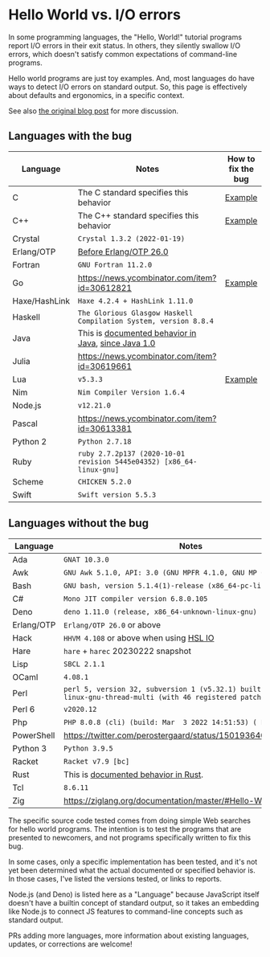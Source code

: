# Hello World vs. I/O errors

In some programming languages, the "Hello, World!" tutorial programs report I/O
errors in their exit status. In others, they silently swallow I/O errors, which
doesn't satisfy common expectations of command-line programs.

Hello world programs are just toy examples. And, most languages do have ways to
detect I/O errors on standard output. So, this page is effectively about
defaults and ergonomics, in a specific context.

See also [the original blog post] for more discussion.

## Languages with the bug

| Language   |  Notes                                     | How to fix the bug
| ---------- | ------------------------------------------ | -----------------------------
| C          | The C standard specifies this behavior     | [Example](Examples.md#C)
| C++        | The C++ standard specifies this behavior   | [Example](Examples.md#C++)
| Crystal    | `Crystal 1.3.2 (2022-01-19)`               |
| Erlang/OTP | [Before Erlang/OTP 26.0](https://github.com/erlang/otp/issues/5797)
| Fortran    | `GNU Fortran 11.2.0`                       |
| Go         | https://news.ycombinator.com/item?id=30612821 | [Example](Examples.md#Go)
| Haxe/HashLink| `Haxe 4.2.4 + HashLink 1.11.0`           |
| Haskell    | `The Glorious Glasgow Haskell Compilation System, version 8.8.4` |
| Java       | This is [documented behavior in Java], [since Java 1.0] |
| Julia      | https://news.ycombinator.com/item?id=30619661 |
| Lua        | `v5.3.3`                                   | [Example](Examples.md#Lua)
| Nim        | `Nim Compiler Version 1.6.4`               |
| Node.js    | `v12.21.0`                                 |
| Pascal     | https://news.ycombinator.com/item?id=30613381 |
| Python 2   | `Python 2.7.18`                            |
| Ruby       | `ruby 2.7.2p137 (2020-10-01 revision 5445e04352) [x86_64-linux-gnu]` |
| Scheme     | `CHICKEN 5.2.0`                            |
| Swift      | `Swift version 5.5.3`                      |

## Languages without the bug

| Language   | Notes
| ---------- | ---------------
| Ada        | `GNAT 10.3.0`
| Awk        | `GNU Awk 5.1.0, API: 3.0 (GNU MPFR 4.1.0, GNU MP 6.2.1)`
| Bash       | `GNU bash, version 5.1.4(1)-release (x86_64-pc-linux-gnu)`
| C#         | `Mono JIT compiler version 6.8.0.105`
| Deno       | `deno 1.11.0 (release, x86_64-unknown-linux-gnu)`
| Erlang/OTP | `Erlang/OTP 26.0` or above
| Hack       | `HHVM 4.108` or above when using [HSL IO]
| Hare       | `hare` + `harec` 20230222 snapshot
| Lisp       | `SBCL 2.1.1`
| OCaml      | `4.08.1`
| Perl       | `perl 5, version 32, subversion 1 (v5.32.1) built for x86_64-linux-gnu-thread-multi (with 46 registered patches...)`
| Perl 6     | `v2020.12`
| Php        | `PHP 8.0.8 (cli) (build: Mar  3 2022 14:51:53) ( NTS )`
| PowerShell | https://twitter.com/perostergaard/status/1501936409547993102
| Python 3   | `Python 3.9.5`
| Racket     | `Racket v7.9 [bc]`
| Rust       | This is [documented behavior in Rust].
| Tcl        | `8.6.11`
| Zig        | https://ziglang.org/documentation/master/#Hello-World

The specific source code tested comes from doing simple Web searches for
hello world programs. The intention is to test the programs that are presented
to newcomers, and not programs specifically written to fix this bug.

In some cases, only a specific implementation has been tested, and it's not yet
been determined what the actual documented or specified behavior is. In those
cases, I've listed the versions tested, or links to reports.

Node.js (and Deno) is listed here as a "Language" because JavaScript itself doesn't have
a builtin concept of standard output, so it takes an embedding like Node.js to
connect JS features to command-line concepts such as standard output.

PRs adding more languages, more information about existing languages, updates,
or corrections are welcome!

[documented behavior in Java]: https://docs.oracle.com/en/java/javase/17/docs/api/java.base/java/io/PrintStream.html
[since Java 1.0]: http://web.mit.edu/java_v1.0.2/www/javadoc/java.io.PrintStream.html#checkError()
[documented behavior in Rust]: https://doc.rust-lang.org/stable/std/macro.println.html#panics
[Wikipedia's list of "Hello, World!" programs]: https://en.wikipedia.org/wiki/%22Hello,_World!%22_program#Examples
[The Hello World Collection]: http://helloworldcollection.de/
[the original blog post]: https://blog.sunfishcode.online/bugs-in-hello-world/
[HSL IO]: https://docs.hhvm.com/hack/getting-started/input-and-output
